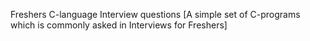 Freshers C-language Interview questions
[A simple set of C-programs which is commonly asked in Interviews for Freshers]
